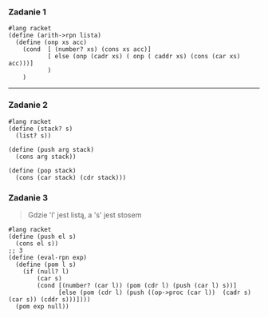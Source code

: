 ### Zadanie 1 ###

```racket
#lang racket
(define (arith->rpn lista)
  (define (onp xs acc)
    (cond  [ (number? xs) (cons xs acc)]
           [ else (onp (cadr xs) ( onp ( caddr xs) (cons (car xs) acc)))]
           )
    )
```
***

### Zadanie 2 ###

```racket
#lang racket
(define (stack? s)
  (list? s))

(define (push arg stack)
  (cons arg stack))

(define (pop stack)
  (cons (car stack) (cdr stack)))
```

### Zadanie 3 ###
>Gdzie 'l' jest listą, a 's' jest stosem

```racket
#lang racket
(define (push el s)
  (cons el s))
;; 3
(define (eval-rpn exp)
  (define (pom l s)
    (if (null? l)
        (car s)
        (cond [(number? (car l)) (pom (cdr l) (push (car l) s))]
              [else (pom (cdr l) (push ((op->proc (car l))  (cadr s) (car s)) (cddr s)))])))
  (pom exp null))
```
